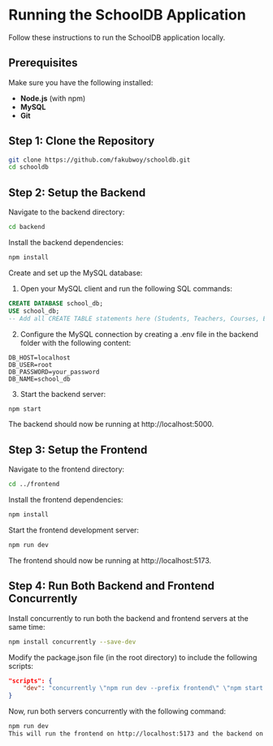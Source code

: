 # Running the SchoolDB Application

Follow these instructions to run the SchoolDB application locally.

## Prerequisites

Make sure you have the following installed:
- **Node.js** (with npm)
- **MySQL**
- **Git**

## Step 1: Clone the Repository

```bash
git clone https://github.com/fakubwoy/schooldb.git
cd schooldb
```
## Step 2: Setup the Backend
Navigate to the backend directory:
```bash
cd backend
```
Install the backend dependencies:
```bash
npm install
```
Create and set up the MySQL database:

1. Open your MySQL client and run the following SQL commands:

```sql
CREATE DATABASE school_db;
USE school_db;
-- Add all CREATE TABLE statements here (Students, Teachers, Courses, Enrollments)
```
2. Configure the MySQL connection by creating a .env file in the backend folder with the following content:

```env
DB_HOST=localhost
DB_USER=root
DB_PASSWORD=your_password
DB_NAME=school_db
```
3. Start the backend server:

```bash
npm start
```
The backend should now be running at http://localhost:5000.

## Step 3: Setup the Frontend

Navigate to the frontend directory:
```bash
cd ../frontend
```
Install the frontend dependencies:
```bash
npm install
```
Start the frontend development server:
```bash
npm run dev
```
The frontend should now be running at http://localhost:5173.

## Step 4: Run Both Backend and Frontend Concurrently

Install concurrently to run both the backend and frontend servers at the same time:
```bash
npm install concurrently --save-dev
```
Modify the package.json file (in the root directory) to include the following scripts:
```json
"scripts": {
    "dev": "concurrently \"npm run dev --prefix frontend\" \"npm start --prefix backend\""
}
```
Now, run both servers concurrently with the following command:
```bash
npm run dev
This will run the frontend on http://localhost:5173 and the backend on http://localhost:5000.
```
